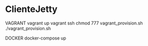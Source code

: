 # ClienteJetty

VAGRANT
vagrant up 
vagrant ssh
chmod 777 vagrant_provision.sh
./vagrant_provision.sh


DOCKER
docker-compose up
